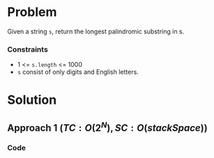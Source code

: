 # Problem
Given a string `s`, return the longest palindromic substring in s.

### Constraints
- 1 <= `s.length` <= 1000
- `s` consist of only digits and English letters.

# Solution
## Approach 1 $(TC: O(2^N), SC: O(stackSpace))$

### Code
```python

```